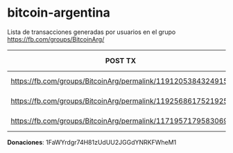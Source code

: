 # bitcoin-argentina
Lista de transacciones generadas por usuarios en el grupo https://fb.com/groups/BitcoinArg/

| POST TX | COMPRADOR BTC | VENDEDOR BTC | METODO DE PAGO | TX REPORTADA POR | VALOR TX | TX @ BLOCKCHAIN |
| ------------- | ------------- | ------------- | ------------- | ------------- | ------------- |:-------------:|
| https://fb.com/groups/BitcoinArg/permalink/1191205384324915/ | https://fb.com/zmener | https://fb.com/oseselio | Saldo Uphold | https://fb.com/oseselio | NO DECLARADO | NO DECLARADO |
| https://fb.com/groups/BitcoinArg/permalink/1192568617521925/ | https://fb.com/chaocamilo | https://fb.com/profile.php?id=100009540472013 | NO DECLARADO | https://fb.com/oseselio | NO DECLARADO | NO DECLARADO |
| https://fb.com/groups/BitcoinArg/permalink/1171957179583069/ | https://fb.com/oseselio | https://fb.com/santi.rybnik | ARS | https://fb.com/oseselio | ARS $ 2.800 | NO DECLARADO |

**Donaciones**: 1FaWYrdgr74H81zUdUU2JGGdYNRKFWheM1
